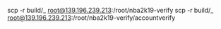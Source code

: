 scp -r build/_ root@139.196.239.213:/root/nba2k19-verify
scp -r build/_ root@139.196.239.213:/root/nba2k19-verify/accountverify
